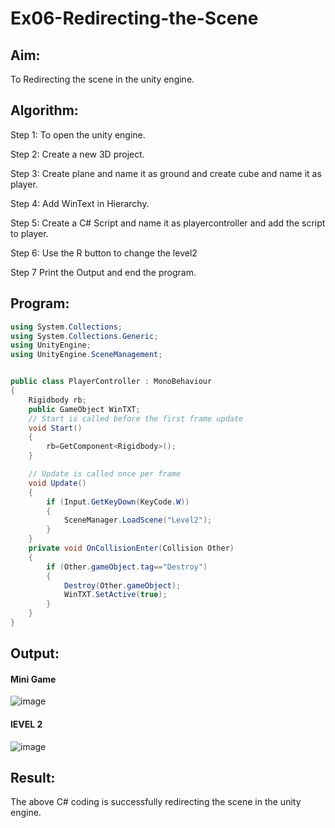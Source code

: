 
# Ex06-Redirecting-the-Scene

## Aim:
To Redirecting the scene in the unity engine.

## Algorithm:
Step 1:
To open the unity engine.

Step 2:
Create a new 3D project.

Step 3:
Create plane and name it as ground and create cube and name it as player.

Step 4:
Add WinText in Hierarchy.

Step 5:
Create a C# Script and name it as playercontroller and add the script to player.

Step 6:
Use the R button to change the level2

Step 7
Print the Output and end the program.

## Program:

```c#
using System.Collections;
using System.Collections.Generic;
using UnityEngine;
using UnityEngine.SceneManagement;


public class PlayerController : MonoBehaviour
{
    Rigidbody rb;
    public GameObject WinTXT;
    // Start is called before the first frame update
    void Start()
    {
        rb=GetComponent<Rigidbody>();
    }

    // Update is called once per frame
    void Update()
    {
        if (Input.GetKeyDown(KeyCode.W))
        {
            SceneManager.LoadScene("Level2");
        }
    }
    private void OnCollisionEnter(Collision Other)
    {
        if (Other.gameObject.tag=="Destroy")
        {
            Destroy(Other.gameObject);
            WinTXT.SetActive(true);
        }
    }
}
```

## Output:
#### Mini Game
![image](https://github.com/ShyamKumar-AI-DS/Ex06-Redirecting-the-Scene/assets/93427182/8b128254-0f1c-4a07-9072-8a53eaedfbb2)
#### lEVEL 2
![image](https://github.com/ShyamKumar-AI-DS/Ex06-Redirecting-the-Scene/assets/93427182/7a6de44e-0e48-465d-b3de-f8229fd90b84)


## Result:

The above C# coding is successfully redirecting the scene in the unity engine.
